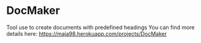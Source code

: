 # DocMaker
Tool use to create documents with predefined headings
You can find more details here: https://maja98.herokuapp.com/projects/DocMaker
